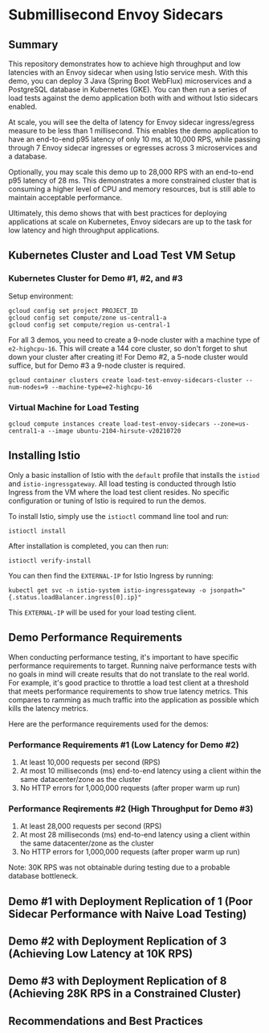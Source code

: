 # Submillisecond Envoy Sidecars

## Summary

This repository demonstrates how to achieve high throughput and low latencies with an Envoy sidecar when using Istio service mesh. With this demo, you can deploy 3 Java (Spring Boot WebFlux) microservices and a PostgreSQL database in Kubernetes (GKE). You can then run a series of load tests against the demo application both with and without Istio sidecars enabled.

At scale, you will see the delta of latency for Envoy sidecar ingress/egress measure to be less than 1 millisecond. This enables the demo application to have an end-to-end p95 latency of only 10 ms, at 10,000 RPS, while passing through 7 Envoy sidecar ingresses or egresses across 3 microservices and a database.

Optionally, you may scale this demo up to 28,000 RPS with an end-to-end p95 latency of 28 ms. This demonstrates a more constrained cluster that is consuming a higher level of CPU and memory resources, but is still able to maintain acceptable performance.

Ultimately, this demo shows that with best practices for deploying applications at scale on Kubernetes, Envoy sidecars are up to the task for low latency and high throughput applications.

## Kubernetes Cluster and Load Test VM Setup

### Kubernetes Cluster for Demo #1, #2, and #3

Setup environment:

```
gcloud config set project PROJECT_ID
gcloud config set compute/zone us-central1-a
gcloud config set compute/region us-central-1
```

For all 3 demos, you need to create a 9-node cluster with a machine type of `e2-highcpu-16`. This will create a 144 core cluster, so don't forget to shut down your cluster after creating it! For Demo #2, a 5-node cluster would suffice, but for Demo #3 a 9-node cluster is required. 

```
gcloud container clusters create load-test-envoy-sidecars-cluster --num-nodes=9 --machine-type=e2-highcpu-16
```

### Virtual Machine for Load Testing

```
gcloud compute instances create load-test-envoy-sidecars --zone=us-central1-a --image ubuntu-2104-hirsute-v20210720
```

## Installing Istio

Only a basic installion of Istio with the `default` profile that installs the `istiod` and `istio-ingressgateway`. All load testing is conducted through Istio Ingress from the VM where the load test client resides. No specific configuration or tuning of Istio is required to run the demos.

To install Istio, simply use the `istioctl` command line tool and run:

```
istioctl install
```

After installation is completed, you can then run:

```
istioctl verify-install
```

You can then find the `EXTERNAL-IP` for Istio Ingress by running:

```
kubectl get svc -n istio-system istio-ingressgateway -o jsonpath="{.status.loadBalancer.ingress[0].ip}"
```

This `EXTERNAL-IP` will be used for your load testing client.


## Demo Performance Requirements

When conducting performance testing, it's important to have specific performance requirements to target. Running naive performance tests with no goals in mind will create results that do not translate to the real world. For example, it's good practice to throttle a load test client at a threshold that meets performance requirements to show true latency metrics. This compares to ramming as much traffic into the application as possible which kills the latency metrics.

Here are the performance requirements used for the demos:

### Performance Requirements #1 (Low Latency for Demo #2)

1. At least 10,000 requests per second (RPS)
1. At most 10 milliseconds (ms) end-to-end latency using a client within the same datacenter/zone as the cluster
1. No HTTP errors for 1,000,000 requests (after proper warm up run)

### Performance Reqirements #2 (High Throughput for Demo #3)

1. At least 28,000 requests per second (RPS)
1. At most 28 milliseconds (ms) end-to-end latency using a client within the same datacenter/zone as the cluster
1. No HTTP errors for 1,000,000 requests (after proper warm up run)

Note: 30K RPS was not obtainable during testing due to a probable database bottleneck.

## Demo #1 with Deployment Replication of 1 (Poor Sidecar Performance with Naive Load Testing)

## Demo #2 with Deployment Replication of 3 (Achieving Low Latency at 10K RPS)

## Demo #3 with Deployment Replication of 8 (Achieving 28K RPS in a Constrained Cluster)

## Recommendations and Best Practices
